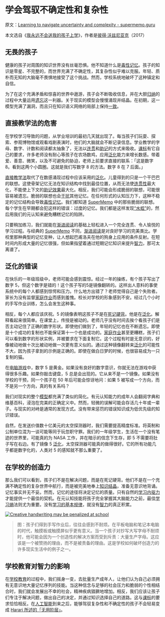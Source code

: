 # 学会驾驭不确定性和复杂性

原文：[Learning to navigate uncertainty and complexity - supermemo.guru](https://supermemo.guru/wiki/Learning_to_navigate_uncertainty_and_complexity)

本文选自《[我永远不会送我的孩子上学](https://supermemo.guru/wiki/Problem_of_Schooling)》，作者是[彼得·沃兹尼亚克](https://supermemo.guru/wiki/Piotr_Wozniak)（2017）

## 无畏的孩子

健康的孩子对周围的知识世界没有丝毫恐惧。他不知道什么是[毒性记忆](https://supermemo.guru/wiki/Toxic_memory)。孩子的知识是零星、不完整的，而世界充满了不确定性，其复杂性似乎难以克服。年轻、质朴而无知的大脑毫不畏惧地接受了这个挑战。然而，学校系统地破坏了这种镇定和自信。

为了在这个充满矛盾和惊喜的世界中遨游，孩子会不断吸收信息，并在大胆[归纳](https://supermemo.guru/wiki/Generalization)的过程中大量运用[遗忘](https://supermemo.guru/wiki/Forgetting)这一利器。关于现实的模型会慢慢涌现并结晶。在初期，这一模型充满了漏洞，而且只在知识语义网络的局部上保持[一致](https://supermemo.guru/wiki/Consistent)。

## 直接教学法的危害

在学校学习导致的问题，从学业培训的最初几天就出现了。每当孩子们玩耍、探索、参观博物馆或观看戏剧表演时，他们的大脑就会不断记录信息。学业教学的字母、数字、计数和阅读都太抽象了，无法以[连贯](https://supermemo.guru/wiki/Coherent)和[助记](https://supermemo.guru/wiki/Mnemonic)的方式来吸收。[课标](https://supermemo.guru/wiki/Curriculum)有它自己的要求，许多老师没有耐心等孩子在农场数鸡，应用[泛化](https://supermemo.guru/wiki/Generalization)能力来增长数感。带着爱、善意、微笑，以及不可避免的胁迫，老师上前要求直接的联系：「这是数字 8。看到这两个小圆圈。这就是我们写数字 8 的方法。数字 8 在 7 后面。」

[直接教学法](https://supermemo.guru/wiki/Direct_instruction)取代了在数感涌现过程中应该采用的[泛化](https://supermemo.guru/wiki/Generalization)。儿童得到的只是一个干巴巴的联想。这使骨架记忆无法在知识结构中找到最佳位置，从而无法使[连贯性](https://supermemo.guru/wiki/Coherence)最大化，不能使上下文的[助记效果](https://supermemo.guru/wiki/Mnemonic_power)最大化。相反，我们可能会形成脆弱的联想，可能很容易被遗忘。脆弱的联想也会[干扰](https://supermemo.guru/wiki/Interfere)其他记忆。在任何形式的认知压力下，这种不稳定的记忆结构会导致[毒性记忆](https://supermemo.guru/wiki/Toxic_memory)。我们都知道 [SuperMemo](https://supermemo.guru/wiki/SuperMemo) 中的那些脆弱的联想。每个学生在早期都会犯这样的错误：过度的记忆。我们都是这样发现[“水蛭”](https://supermemo.guru/wiki/Leech)的，然后用我们的元认知来避免糟糕记忆的陷阱。

只要稍加练习，我们就能在[渐进阅读](https://supermemo.guru/wiki/Incremental_reading)的基础上轻松进入一个完全连贯、令人愉悦的学习过程。与经典的 [SuperMemo](https://supermemo.guru/wiki/SuperMemo) 不同，[渐进阅读](https://supermemo.guru/wiki/Incremental_reading)是对良好学习的完美类比。学校里那种典型的记忆变种，让人想起巴甫洛夫在他的狗身上应用的条件反射。在短时间内形成大量的记忆很强，但如果指望着通过短期记忆知识来提升[智力](https://supermemo.guru/wiki/Intelligence)，那可太离谱了。

## 泛化的错误

在快乐的一年级班级中，老师可能会感到震惊。经过一年的操练，有个孩子写出了数字 5，但这个数字是错的！这个孩子写的5是镜像翻转的。这样出人意料的事使系统中的每个人都感到惊愕和压力。什么地方出错了？老师觉得自己是个失败者。家长为没有监督[家庭作业](https://supermemo.guru/wiki/Homework)而感到羞愧。校长对学校的形象感到不安。经过几个小时的手写作业训练，怎么会发生这种事。

相反，每个人都应该庆祝。5 的镜像表明这孩子不是在[死记硬背](https://supermemo.guru/wiki/Cramming)。他是在[泛化](https://supermemo.guru/wiki/Generalization)。解释看起来很简单。在课堂上，传授是被动的。老师几乎没有时间去挨个看孩子们是否主动记住了正确的数字形状。即使他们做到了，年轻的记忆也在不断遗忘。即使是十个成功的复制也不能保证第十一个也是成功的。[家庭作业](https://supermemo.guru/wiki/Homework)甚至更糟糕，孩子们可以看到数字的形状实例，并被要求在下面复制它。这个过程有时是无意识的，好像被动地做十次比被动地做一次更有意义似的。通过这种镜像翻转来[泛化](https://supermemo.guru/wiki/Generalization)的可能性不大，因为孩子拿到的示例是正确的。即使在做白日梦的时候，也很容易成为一只复制的猫。

在[电脑游戏](https://supermemo.guru/wiki/Computer_games)中，数字 5 是黄金。如果没有良好的数字意识，你就无法在游戏中获得很多乐趣。如果你敲击键盘，5 总是会出现的。它从来不是一个镜像。如果没有学校的干预，同一个孩子在 50 年后可能会惊讶地问：如果 5 被写成一个方向，而不是另一个方向，真的有关系吗？

我们对现实的整个[模型](https://supermemo.guru/wiki/Model)都充满了类似的简化。有元认知能力的成年人会翻阅字典和维基百科，浸泡在完美的正确定义中。然而，轻微的误解可能会存活几十年或一辈子。与现实的对峙是通常的发现方式。没有带来惩罚的错误知识成为低优先级的知识错误。

自然，在发送价值数十亿美元的太空探测器时，我们需要提高精度标准。将英制和公制单位混为一谈可能等同于玩忽职守罪。我们的一年级学生，生活在一个没有笔迹的世界里，可能真的为 NASA 工作，并在暗示的信念下生存，即 5 不需要将肚子写在右边。有了镜像 5 [泛化](https://supermemo.guru/wiki/Generalization)，太空探测器可能真的做得很好。它的所有功能几乎都是数字化的，人类对 5 的感知就不那么重要了。

## 在学校的创造力

那么我们可以看到，孩子们不是在解决问题，而是在死记硬背。他们不是在一个充满不确定性的复杂世界中航行，而是被完美地奉上[知识结晶](https://supermemo.guru/wiki/Knowledge_crystallization)，准备无意识地背诵。记忆事实并无不妥。然而，记忆的途径将决定记忆的质量。只有自然的[学习内驱力](https://supermemo.guru/wiki/Learn_drive)才能提供一个最佳的契机。在元认知技能将孩子完全掌握其大脑能力之前，最佳[学习熵](https://supermemo.guru/wiki/Learntropy)法则尤为重要。没有[学习的基本规律](https://supermemo.guru/wiki/Fundamental_law_of_learning)，就没有[智力](https://supermemo.guru/wiki/Intelligence)的真正积累。

[![Creative handwriting may be penalized at school](https://supermemo.guru/images/thumb/5/5b/Creative_handwriting_penalized_at_school.png/400px-Creative_handwriting_penalized_at_school.png)](https://supermemo.guru/wiki/File:Creative_handwriting_penalized_at_school.png)

> 图：孩子们得到手写作业后，往往会感到不耐烦。在平板电脑和笔记本电脑的时代，触摸板或触摸屏似乎更有意义。当一个孩子对抄写大写字母不耐烦时，他可能会因为一个创造性的解决方案而受到斥责：大量生产字母。这应该是一个被赞扬的理由，而不是被责备的理由。这是学校如何破坏创造力的许多现实生活中的例子之一。

## 学校教育对智力的影响

在[学校教育](https://supermemo.guru/wiki/Schooling)的过程中，我们摇身一变，去批量生产成年人，让他们认为自己必须拥有无意识地大量记忆序列的技能。当这种信念与足够的社会压力和脆弱的个性相结合时，我们就会发展出不幸的社会，精神疾病猖獗地增加。相反，我们应该让孩子们专注于解决问题，做出自己的决定，并通过知识选择自己的道路。这与[课标](https://supermemo.guru/wiki/Curriculum)的要求恰恰相反。在[人工智能](https://supermemo.guru/wiki/Artificial_intelligence)到来之后，能够驾驭复杂性和不确定性的孩子不会轻易变成 [Harari 所述的「无用阶层」](https://supermemo.guru/wiki/Harari)。